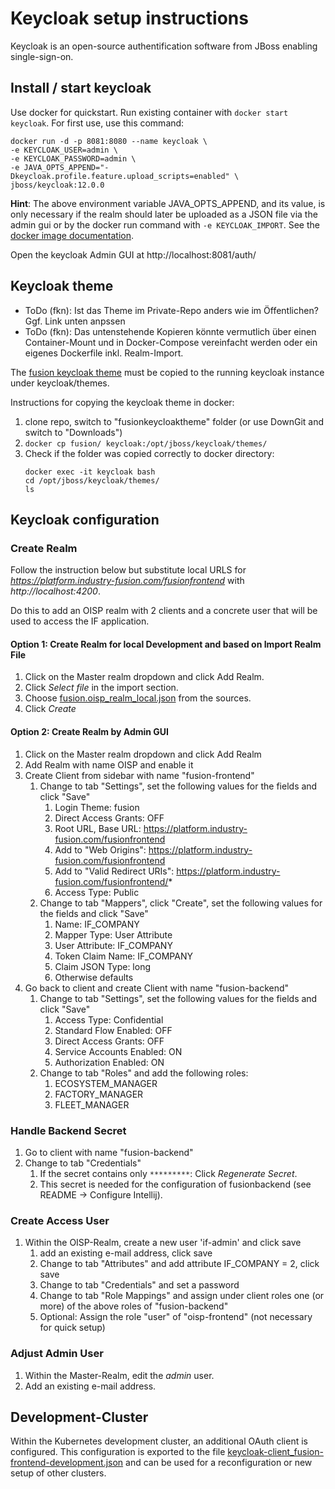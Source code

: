 # Keycloak setup instructions

Keycloak is an open-source authentification software from JBoss enabling single-sign-on.

## Install / start keycloak
    
Use docker for quickstart. Run existing container with `docker start keycloak`. For first use, use this command:

```
docker run -d -p 8081:8080 --name keycloak \
-e KEYCLOAK_USER=admin \
-e KEYCLOAK_PASSWORD=admin \
-e JAVA_OPTS_APPEND="-Dkeycloak.profile.feature.upload_scripts=enabled" \
jboss/keycloak:12.0.0
```

**Hint**: The above environment variable JAVA_OPTS_APPEND, and its value, is only necessary if the realm should later be uploaded as a JSON file via the admin gui or by the docker run command with `-e KEYCLOAK_IMPORT`. See the [docker image documentation](https://hub.docker.com/r/jboss/keycloak). 


Open the keycloak Admin GUI at http://localhost:8081/auth/


## Keycloak theme
- ToDo (fkn): Ist das Theme im Private-Repo anders wie im Öffentlichen? Ggf. Link unten anpssen
- ToDo (fkn): Das untenstehende Kopieren könnte vermutlich über einen Container-Mount und in Docker-Compose vereinfacht werden oder ein eigenes Dockerfile inkl. Realm-Import.

The [fusion keycloak theme](https://github.com/mattmikulina/IndustryFusion-private-/tree/master/fusionkeycloaktheme) must be copied to the running keycloak instance under keycloak/themes.

Instructions for copying the keycloak theme in docker:
1. clone repo, switch to "fusionkeycloaktheme" folder (or use DownGit and switch to "Downloads")
2. `docker cp fusion/ keycloak:/opt/jboss/keycloak/themes/`
3. Check if the folder was copied correctly to docker directory:
    ```
    docker exec -it keycloak bash
    cd /opt/jboss/keycloak/themes/
    ls
    ```

## Keycloak configuration

### Create Realm
Follow the instruction below but substitute local URLS for
_https://platform.industry-fusion.com/fusionfrontend_ with _http://localhost:4200_.

Do this to add an OISP realm with 2 clients and a concrete user that will be used to access the IF application.

#### Option 1: Create Realm for local Development and based on Import Realm File
1. Click on the Master realm dropdown and click Add Realm.
1. Click _Select file_ in the import section.
1. Choose [fusion.oisp_realm_local.json](fusion.oisp_realm_local.json) from the sources.
1. Click _Create_

#### Option 2: Create Realm by Admin GUI

1. Click on the Master realm dropdown and click Add Realm
1. Add Realm with name OISP and enable it
1. Create Client from sidebar with name "fusion-frontend"
    1. Change to tab "Settings", set the following values for the fields and click "Save"
        1. Login Theme: fusion
        1. Direct Access Grants: OFF
        1. Root URL, Base URL: https://platform.industry-fusion.com/fusionfrontend
        1. Add to "Web Origins": https://platform.industry-fusion.com/fusionfrontend
        1. Add to "Valid Redirect URIs": https://platform.industry-fusion.com/fusionfrontend/*
        1. Access Type: Public
    1. Change to tab "Mappers", click "Create", set the following values for the fields and click "Save"
        1. Name: IF_COMPANY
        1. Mapper Type: User Attribute
        1. User Attribute: IF_COMPANY
        1. Token Claim Name: IF_COMPANY
        1. Claim JSON Type: long
        1. Otherwise defaults
1. Go back to client and create Client with name "fusion-backend"
    1. Change to tab "Settings", set the following values for the fields and click "Save"
        1. Access Type: Confidential
        1. Standard Flow Enabled: OFF
        1. Direct Access Grants: OFF
        1. Service Accounts Enabled: ON
        1. Authorization Enabled: ON
    1. Change to tab "Roles" and add the following roles:
        1. ECOSYSTEM_MANAGER
        1. FACTORY_MANAGER
        1. FLEET_MANAGER

### Handle Backend Secret
1. Go to client with name "fusion-backend"
1. Change to tab "Credentials"
   1. If the secret contains only `*********`: Click _Regenerate Secret_.
   1. This secret is needed for the configuration of fusionbackend (see README -> Configure Intellij). 

### Create Access User
1. Within the OISP-Realm, create a new user 'if-admin' and click save
    1. add an existing e-mail address, click save
    1. Change to tab "Attributes" and add attribute IF_COMPANY = 2, click save
    1. Change to tab "Credentials" and set a password
    1. Change to tab "Role Mappings" and assign under client roles one (or more) of the above roles of "fusion-backend"
    1. Optional: Assign the role "user" of "oisp-frontend"  (not necessary for quick setup)

### Adjust Admin User
1. Within the Master-Realm, edit the _admin_ user.
1. Add an existing e-mail address.

## Development-Cluster
Within the Kubernetes development cluster, an additional OAuth client is configured. This configuration is exported to the file [keycloak-client_fusion-frontend-development.json](keycloak-client_fusion-frontend-development.json) and can be used for a reconfiguration or new setup of other clusters. 